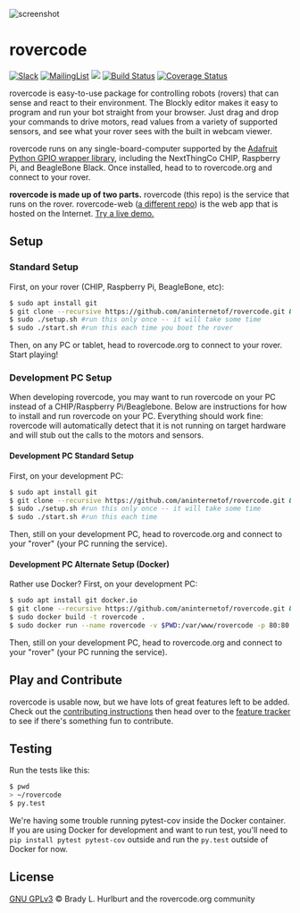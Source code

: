 ![screenshot](http://rovercode.org/img/screenshot.jpg)

# rovercode

[![Slack](https://img.shields.io/badge/chat-on%20Slack-41AB8C.svg?style=flat)](https://rovercode.slack.com)
[![MailingList](https://img.shields.io/badge/join-mailing%20list-yellow.svg?style=flat)](http://rovercode.org/cgi-bin/mailman/listinfo/developers)
[![](https://images.microbadger.com/badges/image/cabarnes/rovercode.svg)](https://microbadger.com/images/cabarnes/rovercode)
[![Build Status](https://travis-ci.org/aninternetof/rovercode.svg)](https://travis-ci.org/aninternetof/rovercode)
[![Coverage Status](https://coveralls.io/repos/github/aninternetof/rovercode/badge.svg)](https://coveralls.io/github/aninternetof/rovercode)

rovercode is easy-to-use package for controlling robots (rovers) that can sense and react to their environment. The Blockly editor makes it easy to program and run your bot straight from your browser. Just drag and drop your commands to drive motors, read values from a variety of supported sensors, and see what your rover sees with the built in webcam viewer.

rovercode runs on any single-board-computer supported by the [Adafruit Python GPIO wrapper library](https://github.com/adafruit/Adafruit_Python_GPIO), including the NextThingCo CHIP, Raspberry Pi, and BeagleBone Black. Once installed, head to to rovercode.org and connect to your rover.

**rovercode is made up of two parts.** rovercode (this repo) is the service that runs on the rover. rovercode-web ([a different repo](https://github.com/aninterentof/rovercode)) is the web app that is hosted on the Internet.
[Try a live demo.](http://codetherover.com/demo/rover-code/www/mission-control.html)
## Setup

### Standard Setup
First, on your rover (CHIP, Raspberry Pi, BeagleBone, etc):
```bash
$ sudo apt install git
$ git clone --recursive https://github.com/aninternetof/rovercode.git && cd rovercode
$ sudo ./setup.sh #run this only once -- it will take some time
$ sudo ./start.sh #run this each time you boot the rover
```
Then, on any PC or tablet, head to rovercode.org to connect to your rover. Start playing!

### Development PC Setup
When developing rovercode, you may want to run rovercode on your PC instead of a CHIP/Raspberry Pi/Beaglebone. Below are instructions for how to install and run rovercode on your PC. Everything should work fine: rovercode will automatically detect that it is not running on target hardware and will stub out the calls to the motors and sensors.

#### Development PC Standard Setup
First, on your development PC:
```bash
$ sudo apt install git
$ git clone --recursive https://github.com/aninternetof/rovercode.git && cd rovercode
$ sudo ./setup.sh #run this only once -- it will take some time
$ sudo ./start.sh #run this each time
```
Then, still on your development PC, head to rovercode.org and connect to your "rover" (your PC running the service).

#### Development PC Alternate Setup (Docker)
Rather use Docker? First, on your development PC:
```bash
$ sudo apt install git docker.io
$ git clone --recursive https://github.com/aninternetof/rovercode.git && cd rovercode
$ sudo docker build -t rovercode .
$ sudo docker run --name rovercode -v $PWD:/var/www/rovercode -p 80:80 -d rovercode

```
Then, still on your development PC, head to rovercode.org and connect to your "rover" (your PC running the service).

## Play and Contribute
rovercode is usable now, but we have lots of great features left to be added. Check out the [contributing instructions](https://github.com/aninternetof/rovercode/wiki/Contributing) then head over to the [feature tracker](https://github.com/aninternetof/rovercode/projects/2) to see if there's something fun to contribute.

## Testing
Run the tests like this:
```bash
$ pwd
> ~/rovercode
$ py.test
```
We're having some trouble running pytest-cov inside the Docker container. If you are using Docker for development and want to run test, you'll need to `pip install pytest pytest-cov` outside and run the `py.test` outside of Docker for now.

## License
[GNU GPLv3](license) © Brady L. Hurlburt and the rovercode.org community
